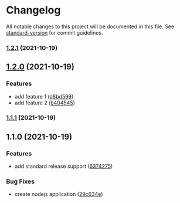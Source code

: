 # Changelog

All notable changes to this project will be documented in this file. See [standard-version](https://github.com/conventional-changelog/standard-version) for commit guidelines.

### [1.2.1](https://github.com/mingerlin/auto-changelog/compare/v1.2.0...v1.2.1) (2021-10-19)

## [1.2.0](https://github.com/mingerlin/auto-changelog/compare/v1.1.1...v1.2.0) (2021-10-19)


### Features

* add feature 1 ([d8bd599](https://github.com/mingerlin/auto-changelog/commit/d8bd599b8cc016ed32604c4dcf56765778a5b8e2))
* add feature 2 ([b404545](https://github.com/mingerlin/auto-changelog/commit/b404545b17e387a67320debd1519590843acd9f5))

### [1.1.1](https://github.com/mingerlin/auto-changelog/compare/v1.1.0...v1.1.1) (2021-10-19)

## 1.1.0 (2021-10-19)


### Features

* add standard release support ([6374275](https://github.com/mingerlin/auto-changelog/commit/6374275e18270240e8ab209c39db3aec5d0be06a))


### Bug Fixes

* create nodejs application ([29c634e](https://github.com/mingerlin/auto-changelog/commit/29c634ea98b55cb8475af5084cb8661396630785))
